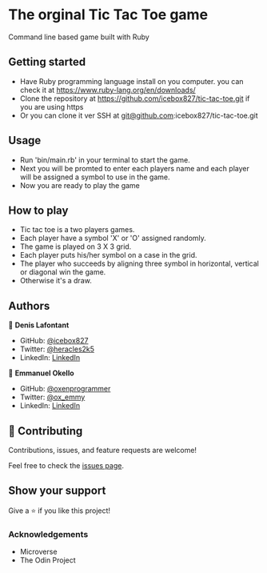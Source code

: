 # The orginal Tic Tac Toe game

Command line based game built with Ruby

## Getting started

- Have Ruby programming language install on you computer. you can check it at <https://www.ruby-lang.org/en/downloads/>
- Clone the repository at <https://github.com/icebox827/tic-tac-toe.git> if you are using https
- Or you can clone it ver SSH at git@github.com:icebox827/tic-tac-toe.git

## Usage

- Run 'bin/main.rb' in your terminal to start the game.
- Next you will be promted to enter each players name and each player will be assigned a symbol to use in the game.
- Now you are ready to play the game

## How to play

- Tic tac toe is a two players games.
- Each player have a symbol 'X' or 'O' assigned randomly.
- The game is played on 3 X 3 grid.
- Each player puts his/her symbol on a case in the grid.
- The player who succeeds by aligning three symbol in horizontal, vertical or diagonal win the game.
- Otherwise it's a draw.

## Authors

👤 **Denis Lafontant**

- GitHub: [@icebox827](https://github.com/icebox827)
- Twitter: [@heracles2k5](https://twitter.com/@heracles2k5)
- LinkedIn: [LinkedIn](https://www.linkedin.com/in/denis-lafontant-37031439/)

👤 **Emmanuel Okello**

- GitHub: [@oxenprogrammer](https://github.com/oxenprogrammer)
- Twitter: [@ox_emmy](https://twitter.com/ox_emmy)
- LinkedIn: [LinkedIn](https://www.linkedin.com/in/emanuel-okello-1217b4b3/)

## 🤝 Contributing

Contributions, issues, and feature requests are welcome!

Feel free to check the [issues page](https://github.com/icebox827/tic-tac-toe/issues/4).

## Show your support

Give a ⭐️ if you like this project!

### Acknowledgements

- Microverse
- The Odin Project

